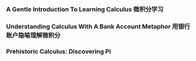 ### A Gentle Introduction To Learning Calculus 微积分学习
### Understanding Calculus With A Bank Account Metaphor 用银行账户隐喻理解微积分
### Prehistoric Calculus: Discovering Pi
